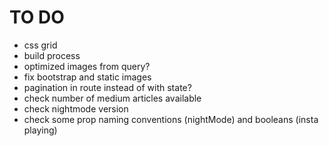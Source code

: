 # TO DO

* css grid
* build process
* optimized images from query?
* fix bootstrap and static images
* pagination in route instead of with state?
* check number of medium articles available
* check nightmode version
* check some prop naming conventions (nightMode) and booleans (insta playing)
